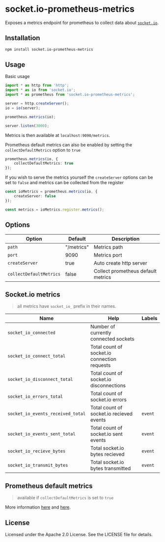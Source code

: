 # socket.io-prometheus-metrics

Exposes a metrics endpoint for prometheus to collect data about [`socket.io`](https://github.com/socketio/socket.io).

## Installation

```bash
npm install socket.io-prometheus-metrics
```

## Usage

Basic usage

```ts
import * as http from 'http';
import * as io from 'socket.io';
import * as prometheus from 'socket.io-prometheus-metrics';

server = http.createServer();
io = io(server);

prometheus.metrics(io);

server.listen(3000);
```
Metrics is then available at `localhost:9090/metrics`.

Prometheus default metrics can also be enabled by setting the `collectDefaultMetrics` option to `true`

```ts
prometheus.metrics(io, {
    collectDefaultMetrics: true
});
```

If you wish to serve the metrics yourself the `createServer` options can be set to `false` and metrics can be collected from the register
```ts
const ioMetrics = prometheus.metrics(io, {
    createServer: false
});

const metrics = ioMetrics.register.metrics();
```

## Options

| Option                    | Default       | Description                        |
| ------------------------- | --------------| ---------------------------------- |
| `path`                    | "/metrics"    | Metrics path                       |
| `port`                    | 9090          | Metrics port                       |
| `createServer`            | true          | Auto create http server            |
| `collectDefaultMetrics`   | false         | Collect prometheus default metrics |

## Socket.io metrics

> all metrics have `socket_io_` prefix in their names.

| Name                              | Help                                         | Labels  |
| --------------------------------- | ---------------------------------------------| ------- |
| `socket_io_connected`             | Number of currently connected sockets        |         |
| `socket_io_connect_total`         | Total count of socket.io connection requests |         |
| `socket_io_disconnect_total`      | Total count of socket.io disconnections      |         |
| `socket_io_errors_total`          | Total count of socket.io errors              |         |
| `socket_io_events_received_total` | Total count of socket.io recieved events     | `event` |
| `socket_io_events_sent_total`     | Total count of socket.io sent events         | `event` |
| `socket_io_recieve_bytes`         | Total socket.io bytes recieved               | `event` |
| `socket_io_transmit_bytes`        | Total socket.io bytes transmitted            | `event` |

## Prometheus default metrics
> available if `collectDefaultMetrics` is set to `true`

More information [here](https://github.com/siimon/prom-client#default-metrics) and [here](https://prometheus.io/docs/instrumenting/writing_clientlibs/#standard-and-runtime-collectors).

## License

Licensed under the Apache 2.0 License. See the LICENSE file for details.